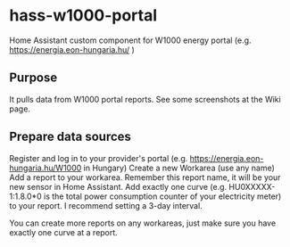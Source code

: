# hass-w1000-portal
Home Assistant custom component for W1000 energy portal (e.g. https://energia.eon-hungaria.hu/ ) 

## Purpose

It pulls data from W1000 portal reports.
See some screenshots at the Wiki page.

## Prepare data sources

Register and log in to your provider's portal (e.g. https://energia.eon-hungaria.hu/W1000 in Hungary)
Create a new Workarea (use any name)
Add a report to your workarea. Remember this report name, it will be your new sensor in Home Assistant.
Add exactly one curve (e.g. HU0XXXXX-1:1.8.0*0 is the total power consumption counter of your electricity meter) to your report. I recommend setting a 3-day interval.

You can create more reports on any workareas, just make sure you have exactly one curve at a report.

